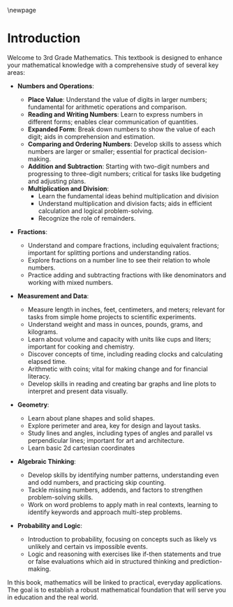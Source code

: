 \newpage

# Introduction

Welcome to 3rd Grade Mathematics. This textbook is designed to enhance your mathematical knowledge with a comprehensive study of several key areas:

- **Numbers and Operations**:
  - **Place Value**: Understand the value of digits in larger numbers; fundamental for arithmetic operations and comparison.
  - **Reading and Writing Numbers**: Learn to express numbers in different forms; enables clear communication of quantities.
  - **Expanded Form**: Break down numbers to show the value of each digit; aids in comprehension and estimation.
  - **Comparing and Ordering Numbers**: Develop skills to assess which numbers are larger or smaller; essential for practical decision-making.
  - **Addition and Subtraction**: Starting with two-digit numbers and progressing to three-digit numbers; critical for tasks like budgeting and adjusting plans.
  - **Multiplication and Division**:
    - Learn the fundamental ideas behind multiplication and division
    - Understand multiplication and division facts; aids in efficient calculation and logical problem-solving.
    - Recognize the role of remainders.

- **Fractions**:
  - Understand and compare fractions, including equivalent fractions; important for splitting portions and understanding ratios.
  - Explore fractions on a number line to see their relation to whole numbers.
  - Practice adding and subtracting fractions with like denominators and working with mixed numbers.

- **Measurement and Data**:
  - Measure length in inches, feet, centimeters, and meters; relevant for tasks from simple home projects to scientific experiments.
  - Understand weight and mass in ounces, pounds, grams, and kilograms.
  - Learn about volume and capacity with units like cups and liters; important for cooking and chemistry.
  - Discover concepts of time, including reading clocks and calculating elapsed time.
  - Arithmetic with coins; vital for making change and for financial literacy.
  - Develop skills in reading and creating bar graphs and line plots to interpret and present data visually.

- **Geometry**:
  - Learn about plane shapes and solid shapes.
  - Explore perimeter and area, key for design and layout tasks.
  - Study lines and angles, including types of angles and parallel vs perpendicular lines; important for art and architecture.
  - Learn basic 2d cartesian coordinates

- **Algebraic Thinking**:
  - Develop skills by identifying number patterns, understanding even and odd numbers, and practicing skip counting.
  - Tackle missing numbers, addends, and factors to strengthen problem-solving skills.
  - Work on word problems to apply math in real contexts, learning to identify keywords and approach multi-step problems.

- **Probability and Logic**:
  - Introduction to probability, focusing on concepts such as likely vs unlikely and certain vs impossible events.
  - Logic and reasoning with exercises like if-then statements and true or false evaluations which aid in structured thinking and prediction-making.

In this book, mathematics will be linked to practical, everyday applications. The goal is to establish a robust mathematical foundation that will serve you in education and the real world.